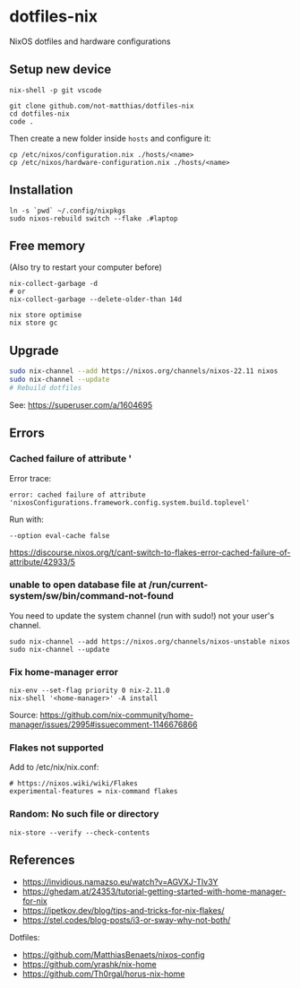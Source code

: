 # dotfiles-nix
NixOS dotfiles and hardware configurations

## Setup new device

```
nix-shell -p git vscode

git clone github.com/not-matthias/dotfiles-nix
cd dotfiles-nix
code .
```

Then create a new folder inside `hosts` and configure it:
```
cp /etc/nixos/configuration.nix ./hosts/<name>
cp /etc/nixos/hardware-configuration.nix ./hosts/<name>
```

## Installation

```
ln -s `pwd` ~/.config/nixpkgs
sudo nixos-rebuild switch --flake .#laptop
```

## Free memory

(Also try to restart your computer before)

```
nix-collect-garbage -d
# or
nix-collect-garbage --delete-older-than 14d

nix store optimise
nix store gc
```

## Upgrade

```bash
sudo nix-channel --add https://nixos.org/channels/nixos-22.11 nixos
sudo nix-channel --update
# Rebuild dotfiles
```

See: https://superuser.com/a/1604695

## Errors

### Cached failure of attribute '

Error trace:
```
error: cached failure of attribute 'nixosConfigurations.framework.config.system.build.toplevel'
```

Run with:
```
--option eval-cache false
```

https://discourse.nixos.org/t/cant-switch-to-flakes-error-cached-failure-of-attribute/42933/5

### unable to open database file at /run/current-system/sw/bin/command-not-found

You need to update the system channel (run with sudo!) not your user's channel.

```
sudo nix-channel --add https://nixos.org/channels/nixos-unstable nixos
sudo nix-channel --update
```

### Fix home-manager error

```
nix-env --set-flag priority 0 nix-2.11.0
nix-shell '<home-manager>' -A install
```

Source: https://github.com/nix-community/home-manager/issues/2995#issuecomment-1146676866


### Flakes not supported

Add to /etc/nix/nix.conf:
```
# https://nixos.wiki/wiki/Flakes
experimental-features = nix-command flakes
```


### Random: No such file or directory

```
nix-store --verify --check-contents
```


## References

- https://invidious.namazso.eu/watch?v=AGVXJ-TIv3Y
- https://ghedam.at/24353/tutorial-getting-started-with-home-manager-for-nix
- https://ipetkov.dev/blog/tips-and-tricks-for-nix-flakes/
- https://stel.codes/blog-posts/i3-or-sway-why-not-both/

Dotfiles:
- https://github.com/MatthiasBenaets/nixos-config
- https://github.com/yrashk/nix-home
- https://github.com/Th0rgal/horus-nix-home
